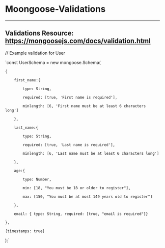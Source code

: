 # Moongoose-Validations
------------------------------------------
Validations Resource: https://mongoosejs.com/docs/validation.html
------------------------------------------

// Example validation for User 


  `const UserSchema = new mongoose.Schema(
  
    {
    
        first_name:{
        
            type: String,
            
            required: [true, 'First name is required'],
            
            minlength: [6, 'First name must be at least 6 characters long']
            
        },
        
        last_name:{
        
            type: String,
            
            required: [true, 'Last name is required'],
            
            minlength: [6, 'Last name must be at least 6 characters long']
            
        },
        
        age:{
        
            type: Number,
            
            min: [18, "You must be 18 or older to register"],
            
            max: [150, "You must be at most 149 years old to register"]
            
        },
        
        email: { type: String, required: [true, "email is required"]}
        
    },
    
    {timestamps: true}
    
  );`
